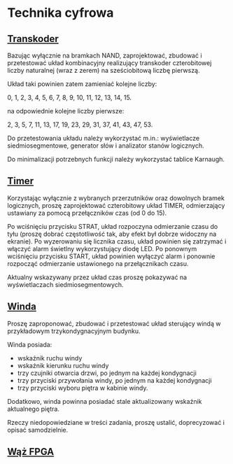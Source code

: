 # Technika cyfrowa
## [Transkoder](Transkoder/)
Bazując wyłącznie na bramkach NAND, zaprojektować, zbudować i przetestować układ kombinacyjny realizujący transkoder czterobitowej liczby naturalnej (wraz z zerem) na sześciobitową liczbę pierwszą.

Układ taki powinien zatem zamieniać kolejne liczby:

0, 1, 2, 3, 4, 5, 6, 7, 8, 9, 10, 11, 12, 13, 14, 15.

na odpowiednie kolejne liczby pierwsze:

2, 3, 5, 7, 11, 13, 17, 19, 23, 29, 31, 37, 41, 43, 47, 53.

Do przetestowania układu należy wykorzystać m.in.: wyświetlacze siedmiosegmentowe, generator słów i analizator stanów logicznych.

Do minimalizacji potrzebnych funkcji należy wykorzystać tablice Karnaugh.

## [Timer](Timer/)
Korzystając wyłącznie z wybranych przerzutników oraz dowolnych bramek logicznych, proszę zaprojektować czterobitowy układ TIMER, odmierzający ustawiany za pomocą przełączników czas (od 0 do 15).

Po wciśnięciu przycisku STRAT, układ rozpoczyna odmierzanie czasu do tyłu (proszę dobrać częstotliwość tak, aby efekt był dobrze widoczny na ekranie). Po wyzerowaniu się licznika czasu, układ powinien się zatrzymać i włączyć alarm świetlny wykorzystujący diodę LED. Po 
ponownym wciśnięciu przycisku START, układ powinien wyłączyć alarm i ponownie rozpocząć odmierzanie ustawionego na przełącznikach czasu.

Aktualny wskazywany przez układ czas proszę pokazywać na wyświetlaczach siedmiosegmentowych.

## [Winda](Winda/)
Proszę zaproponować, zbudować i przetestować układ sterujący windą w przykładowym trzykondygnacyjnym budynku.

Winda posiada:

- wskaźnik ruchu windy
- wskaźnik kierunku ruchu windy
- trzy czujniki otwarcia drzwi, po jednym na każdej kondygnacji
- trzy przyciski przywołania windy, po jednym na każdej kondygnacji
- trzy przyciski wyboru piętra w kabinie windy.

Dodatkowo, winda powinna posiadać stale aktualizowany wskaźnik aktualnego piętra.

Rzeczy niedopowiedziane w treści zadania, proszę ustalić, doprecyzować i opisać samodzielnie.


## [Wąż FPGA](/FPGA)
